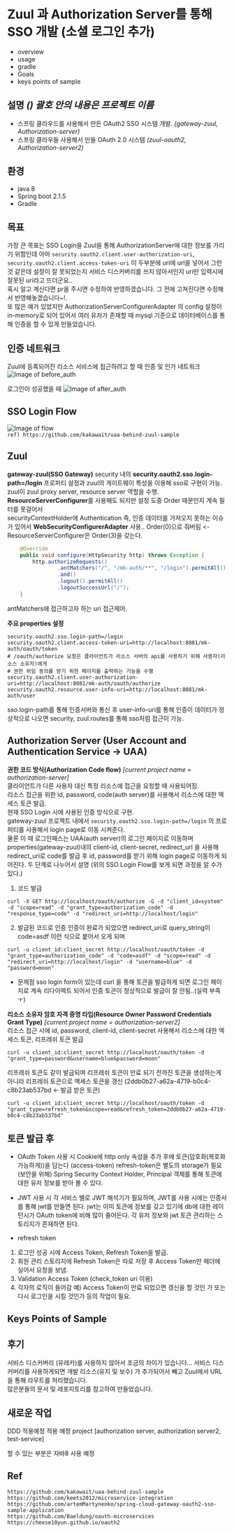 
# Zuul 과 Authorization Server를 통해 SSO 개발 (소셜 로그인 추가)
- overview
- usage
- gradle
- Goals
- keys points of sample

## 설명 *() 괄호 안의 내용은 프로젝트 이름*
- 스프링 클라우드를 사용해서 만든 OAuth2 SSO 시스템 개발. *(gateway-zuul, Authorization-server)*
- 스프링 클라우들 사용해서 만들 OAuth 2.0 시스템 *(zuul-oauth2, Authorization-server2)*

## 환경
- java 8
- Spring boot 2.1.5
- Gradle


## 목표
가장 큰 목표는 SSO Login을 Zuul을 통해 AuthorizationServer에 대한 정보를 가리기 위함인데 아마 ```security.oauth2.client.user-authorization-uri```, ```security.oauth2.client.access-token-uri```   이 두부분에 uri에 url을 넣어서 그런것 같은데 설정이 잘 못되었는지 서비스 디스커버리를 쓰지 않아서인지 uri만 입력시에 잘못된 uri라고 뜨더군요..  
혹시 알고 계신다면 pr을 주시면 수정하여 반영하겠습니다. 그 전에 고쳐진다면 수정해서 반영해놓겠습니다~!.  
또 많은 예가 있었지만 AuthorizationServerConfigurerAdapter 의 config 설정이 in-memory로 되어 있어서 여러 유저가 존재할 때 mysql 기준으로 데이터베이스를 통해 인증을 할 수 있게 만들었습니다. 

## 인증 네트워크
Zuul에 등록되어진 리소스 서비스에 접근하려고 할 때 인증 및 인가 네트워크
![Image of before_auth](https://github.com/liquidjoo/spring-cloud-oauth2-sso-mk2/blob/master/request_auth_network.png)

로그인이 성공했을 때
![Image of after_auth](https://github.com/liquidjoo/spring-cloud-oauth2-sso-mk2/blob/master/after_login_network.png)

## SSO Login Flow
![Image of flow](https://github.com/liquidjoo/spring-cloud-oauth2-sso-mk2/blob/master/zuul_flow.png)  
```ref) https://github.com/kakawait/uaa-behind-zuul-sample ```  

## Zuul
**gateway-zuul(SSO Gateway)**
security 내의 **security.oauth2.sso.login-path=/login** 프로퍼티 설정과 zuul의 게이트웨이 특성을 이용해 sso로 구현이 가능.
zuul이 zuul proxy server, resource server 역할을 수행.
**ResourceServerConfigurer**를 사용해도 되지만 설정 도중 Order 때문인지 계속 필터를 못걸어서    
securityContextHolder에 Authentication 즉, 인증 데이터를 가져오지 못하는 이슈가 있어서 **WebSecurityConfigurerAdapter** 사용.. Order(0)으로 줘버림 <- ResourceServerConfigurer은 Order(3)을 갖는다.  
```java
    @Override
    public void configure(HttpSecurity http) throws Exception {
        http.authorizeRequests()
                .antMatchers("/", "/mk-auth/**", "/login").permitAll().anyRequest().authenticated()
                .and()
                .logout().permitAll()
                .logoutSuccessUrl("/");
    }
```
antMatchers에 접근하고자 하는 uri 접근제어.

**주요 properties 설정**
```
security.oauth2.sso.login-path=/login
security.oauth2.client.access-token-uri=http://localhost:8081/mk-auth/oauth/token
# /oauth/authorize 요청은 클라이언트가 리소스 서버의 api를 사용하기 위해 사용자(리소스 소유자)에게
# 권한 위임 동의를 받기 위한 페이지를 출력하는 기능을 수행
security.oauth2.client.user-authorization-uri=http://localhost:8081/mk-auth/oauth/authorize
security.oauth2.resource.user-info-uri=http://localhost:8081/mk-auth/user
```  
sso.login-path를 통해 인증서버와 통신 후 user-info-uri를 통해 인증이 데이터가 정상적으로 나오면 security, zuul.routes를 통해 sso처럼 접근이 가능.

## Authorization Server (User Account and Authentication Service -> UAA)

**권한 코드 방식(Authorization Code flow)** *[current project name = authorization-server]*    
클라이언트가 다른 사용자 대신 특정 리소스에 접근을 요청할 때 사용되어짐.  
리소스 접근을 위한 id, password, code(auth server)를 사용해서 리소스에 대한 엑세스 토큰 발급.  
현재 SSO Login 시에 사용된 인증 방식으로 구현.  
gateway-zuul 프로젝트 내에서 ```security.oauth2.sso.login-path=/login``` 의 프로퍼티를 사용해서 login page로 이동 시켜준다.  
물론 이 때 로그인패스는 UAA(auth server)의 로그인 페이지로 이동하며 properties(gateway-zuul)내의 client-id, client-secret, redirect_url 을 사용해 redirect_uri로 code를 발급 후
id, password를 받기 위해 login page로 이동하게 되어진다.
두 단계로 나누어서 설명 (위의 SSO Login Flow를 보게 되면 과정을 알 수가 있다.)
1. 코드 발급
```
curl -X GET http://localhost/oauth/authorize -G -d "client_id=system" -d "scope=read" -d "grant_type=authorization_code" -d "response_type=code" -d "redirect_uri=http://localhost/login"
```
2. 발급된 코드로 인증
인증이 완료가 되었으면 redirect_uri로 query_string이 code=asdf 이런 식으로 붙어서 오게 되며
``` 
curl -u client_id:client_secret http://localhost/oauth/token -d "grant_type=authorization_code" -d "code=asdf" -d "scope=read" -d "redirect_uri=http://localhost/login" -d "username=blue" -d "password=moon"
```
* 문제점 sso login form이 있는데 curl 을 통해 토큰을 발급하게 되면 로그인 페이지로 계속 리다이렉트 되어서 인증 토큰이 정상적으로 발급이 잘 안됨..(실력 부족 ㅜ)


**리소스 소유자 암호 자격 증명 타입(Resource Owner Password Credentials Grant Type)** *[current project name = authorization-server2]*  
리소스 접근 시에 id, password, client-id, client-secret 사용해서 리소스에 대한 엑세스 토큰, 리프레쉬 토큰 발급
```
curl -u client_id:client_secret http://localhost/oauth/token -d "grant_type=password&username=blue&password=moon"
```

리프레쉬 토큰도 같이 발급되며 리프레쉬 토큰이 만료 되기 전까진 토큰을 생성하는게 아니라 리프레쉬 토큰으로 액세스 토큰을 갱신 (2ddb0b27-a62a-4719-b0c4-c8b23ab537bd <- 발급 받은 토큰)
```
curl -u client_id:client_secret http://localhost/oauth/token -d "grant_type=refresh_token&scope=read&refresh_token=2ddb0b27-a62a-4719-b0c4-c8b23ab537bd"
```


## 토큰 발급 후
- OAuth Token 사용 시
 Cookie에 http only 속성을 추가 후에 토큰(암호화(복호화 가능하게))을 담는다 (access-token)
 refresh-token은 별도의 storage가 필요 (보안을 위해)
 Spring Security Context Holder, Principal 객체를 통해 토큰에 대한 유저 정보를 받아 볼 수 있다. 
- JWT 사용 시 
 각 서비스 별로 JWT 해석기가 필요하며, JWT를 사용 시에는 인증서를 통해 jwt를 만들면 된다.
 jwt는 이미 토큰에 정보를 갖고 있기에 db에 대한 레이턴시가 OAuth token에 비해 많이 줄어든다. 각 유저 정보와 jwt 토큰 관리하는 스토리지가 존재하면 된다.
  
- refresh token
 1. 로그인 성공 시에 Access Token, Refresh Token을 발급.  
 2. 회원 관리 스토리지에 Refresh Token은 따로 저장 후 Access Token만 헤더에 실어서 요청을 보냄.  
 3. Validation Access Token (check_token uri 이용)
 4. 각자의 로직이 들어감 예) Access Token이 만료 되었으면 갱신을 할 것인 가 또는 다시 로그인을 시킬 것인가 등의 작업이 필요.

## Keys Points of Sample

## 후기
서비스 디스커버리 (유레카)를 사용하지 않아서 조금의 차이가 있습니다... 서비스 디스커버리를 사용하게되면 개발 리소스(유지 및 보수) 가 추가되어서 빼고 Zuul에서 URL을 통해 라우트를 처리했습니다.  
많은분들의 문서 및 레포지토리를 참고하여 만들었습니다.

## 새로운 작업
DDD 적용예정
적용 예정 project [authorization server, authorization server2, test-service]

할 수 있는 부분은 자바8 사용 예정

## Ref
```
https://github.com/kakawait/uaa-behind-zuul-sample
https://github.com/keets2012/microservice-integration
https://github.com/artemMartynenko/spring-cloud-gateway-oauth2-sso-sample-application
https://github.com/Baeldung/oauth-microservices
https://cheese10yun.github.io/oauth2
```
